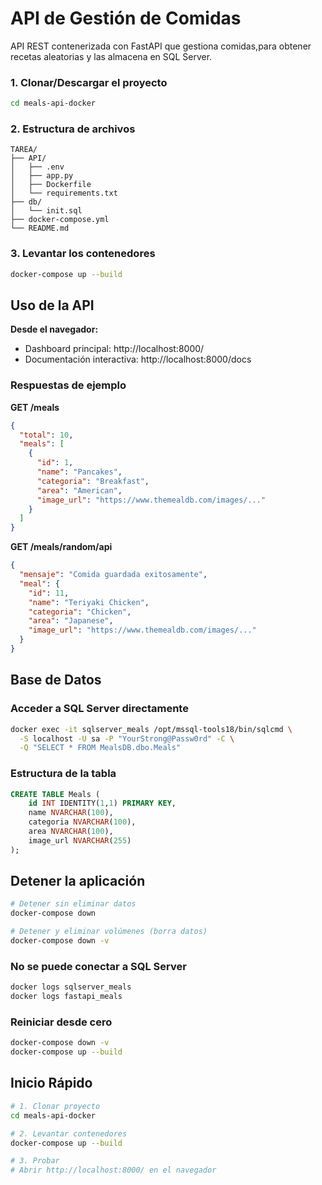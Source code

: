 # API de Gestión de Comidas

API REST contenerizada con FastAPI que gestiona comidas,para obtener recetas aleatorias y las almacena en SQL Server.


### 1. Clonar/Descargar el proyecto
```bash
cd meals-api-docker
```

### 2. Estructura de archivos
```
TAREA/
├── API/
│   ├── .env
│   ├── app.py
│   ├── Dockerfile
│   └── requirements.txt
├── db/
│   └── init.sql
├── docker-compose.yml
└── README.md
```

### 3. Levantar los contenedores
```bash
docker-compose up --build
```

## Uso de la API



**Desde el navegador:**
- Dashboard principal: http://localhost:8000/
- Documentación interactiva: http://localhost:8000/docs

### Respuestas de ejemplo

**GET /meals**
```json
{
  "total": 10,
  "meals": [
    {
      "id": 1,
      "name": "Pancakes",
      "categoria": "Breakfast",
      "area": "American",
      "image_url": "https://www.themealdb.com/images/..."
    }
  ]
}
```

**GET /meals/random/api**
```json
{
  "mensaje": "Comida guardada exitosamente",
  "meal": {
    "id": 11,
    "name": "Teriyaki Chicken",
    "categoria": "Chicken",
    "area": "Japanese",
    "image_url": "https://www.themealdb.com/images/..."
  }
}
```

## Base de Datos

### Acceder a SQL Server directamente
```bash
docker exec -it sqlserver_meals /opt/mssql-tools18/bin/sqlcmd \
  -S localhost -U sa -P "YourStrong@Passw0rd" -C \
  -Q "SELECT * FROM MealsDB.dbo.Meals"
```

### Estructura de la tabla
```sql
CREATE TABLE Meals (
    id INT IDENTITY(1,1) PRIMARY KEY,
    name NVARCHAR(100),
    categoria NVARCHAR(100),
    area NVARCHAR(100),
    image_url NVARCHAR(255)
);
```

## Detener la aplicación
```bash
# Detener sin eliminar datos
docker-compose down

# Detener y eliminar volúmenes (borra datos)
docker-compose down -v
```


###  No se puede conectar a SQL Server
```bash
docker logs sqlserver_meals
docker logs fastapi_meals
```

### Reiniciar desde cero
```bash
docker-compose down -v
docker-compose up --build
```
## Inicio Rápido

```bash
# 1. Clonar proyecto
cd meals-api-docker

# 2. Levantar contenedores
docker-compose up --build

# 3. Probar
# Abrir http://localhost:8000/ en el navegador
```
